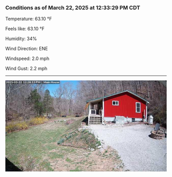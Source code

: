 ### Conditions as of March 22, 2025 at 12:33:29 PM CDT 

Temperature: 63.10 &deg;F

Feels like: 63.10 &deg;F

Humidity: 34%

Wind Direction: ENE

Windspeed: 2.0 mph

Wind Gust: 2.2 mph

---

<img src="./images/latest.jpeg"/>

